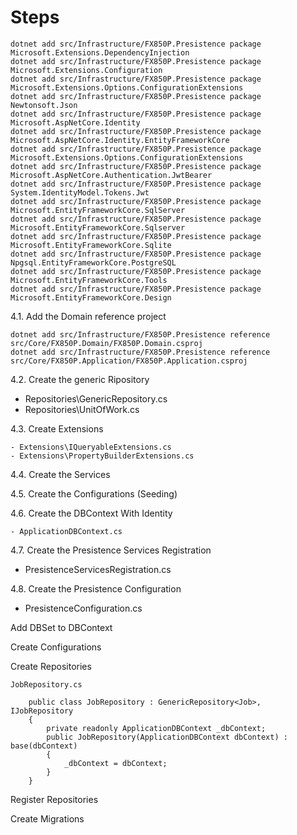 
# Steps

```
dotnet add src/Infrastructure/FX850P.Presistence package Microsoft.Extensions.DependencyInjection
dotnet add src/Infrastructure/FX850P.Presistence package Microsoft.Extensions.Configuration       
dotnet add src/Infrastructure/FX850P.Presistence package Microsoft.Extensions.Options.ConfigurationExtensions
dotnet add src/Infrastructure/FX850P.Presistence package Newtonsoft.Json
dotnet add src/Infrastructure/FX850P.Presistence package Microsoft.AspNetCore.Identity
dotnet add src/Infrastructure/FX850P.Presistence package Microsoft.AspNetCore.Identity.EntityFrameworkCore
dotnet add src/Infrastructure/FX850P.Presistence package Microsoft.Extensions.Options.ConfigurationExtensions
dotnet add src/Infrastructure/FX850P.Presistence package Microsoft.AspNetCore.Authentication.JwtBearer
dotnet add src/Infrastructure/FX850P.Presistence package System.IdentityModel.Tokens.Jwt
dotnet add src/Infrastructure/FX850P.Presistence package Microsoft.EntityFrameworkCore.SqlServer
dotnet add src/Infrastructure/FX850P.Presistence package Microsoft.EntityFrameworkCore.Sqlserver
dotnet add src/Infrastructure/FX850P.Presistence package Microsoft.EntityFrameworkCore.Sqlite
dotnet add src/Infrastructure/FX850P.Presistence package Npgsql.EntityFrameworkCore.PostgreSQL
dotnet add src/Infrastructure/FX850P.Presistence package Microsoft.EntityFrameworkCore.Tools
dotnet add src/Infrastructure/FX850P.Presistence package Microsoft.EntityFrameworkCore.Design
```  

4.1. Add the Domain reference project

   ```
   dotnet add src/Infrastructure/FX850P.Presistence reference src/Core/FX850P.Domain/FX850P.Domain.csproj
   dotnet add src/Infrastructure/FX850P.Presistence reference src/Core/FX850P.Application/FX850P.Application.csproj
   ```
 
4.2. Create the generic Ripository

   - Repositories\GenericRepository.cs
   - Repositories\UnitOfWork.cs

4.3. Create Extensions
   
    - Extensions\IQueryableExtensions.cs
    - Extensions\PropertyBuilderExtensions.cs

4.4. Create the Services

4.5. Create the Configurations (Seeding)

4.6. Create the DBContext With Identity

    - ApplicationDBContext.cs

4.7. Create the Presistence Services Registration

   - PresistenceServicesRegistration.cs
    
4.8. Create the Presistence Configuration

   - PresistenceConfiguration.cs


Add DBSet to DBContext

Create Configurations

Create Repositories
```
JobRepository.cs

    public class JobRepository : GenericRepository<Job>, IJobRepository
    {
        private readonly ApplicationDBContext _dbContext;
        public JobRepository(ApplicationDBContext dbContext) : base(dbContext)
        {
            _dbContext = dbContext;
        }
    }
```

Register Repositories

Create Migrations

